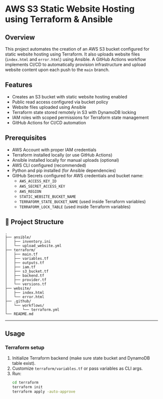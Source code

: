 
# AWS S3 Static Website Hosting using Terraform & Ansible

## Overview

This project automates the creation of an AWS S3 bucket configured for static website hosting using Terraform. It also uploads website files (`index.html` and `error.html`) using Ansible. A GitHub Actions workflow implements CI/CD to automatically provision infrastructure and upload website content upon each push to the `main` branch.

## Features

- Creates an S3 bucket with static website hosting enabled
- Public read access configured via bucket policy
- Website files uploaded using Ansible
- Terraform state stored remotely in S3 with DynamoDB locking
- IAM roles with scoped permissions for Terraform state management
- GitHub Actions for CI/CD automation

## Prerequisites

- AWS Account with proper IAM credentials
- Terraform installed locally (or use GitHub Actions)
- Ansible installed locally for manual uploads (optional)
- AWS CLI configured (recommended)
- Python and pip installed (for Ansible dependencies)
- GitHub Secrets configured for AWS credentials and bucket name:
    - `AWS_ACCESS_KEY_ID`
    - `AWS_SECRET_ACCESS_KEY`
    - `AWS_REGION`
    - `STATIC_WEBSITE_BUCKET_NAME`
    - `TERRAFORM_STATE_BUCKET_NAME` (used inside Terraform variables)
    - `TERRAFORM_LOCK_TABLE` (used inside Terraform variables)

## 📁 Project Structure

```
.
├── ansible/
│   ├── inventory.ini
│   └── upload_website.yml
├── terraform/
│   ├── main.tf
│   ├── variables.tf
│   ├── outputs.tf
│   ├── iam.tf
│   ├── s3_bucket.tf
│   ├── backend.tf
│   ├── provider.tf
│   └── versions.tf
├── website/
│   ├── index.html
│   └── error.html
├── .github/
│   └── workflows/
│       └── terraform.yml
└── README.md

```

---

## Usage

### Terraform setup

1. Initialize Terraform backend (make sure state bucket and DynamoDB table exist).
2. Customize `terraform/variables.tf` or pass variables as CLI args.
3. Run:
   ```bash
   cd terraform
   terraform init
   terraform apply -auto-approve